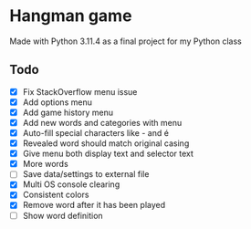 # Hangman game

Made with Python 3.11.4 as a final project for my Python class

## Todo

-   [x] Fix StackOverflow menu issue
-   [x] Add options menu
-   [x] Add game history menu
-   [x] Add new words and categories with menu
-   [x] Auto-fill special characters like - and é
-   [x] Revealed word should match original casing
-   [x] Give menu both display text and selector text
-   [x] More words
-   [ ] Save data/settings to external file
-   [x] Multi OS console clearing
-   [x] Consistent colors
-   [x] Remove word after it has been played
-   [ ] Show word definition
